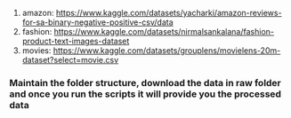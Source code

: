1. amazon: https://www.kaggle.com/datasets/yacharki/amazon-reviews-for-sa-binary-negative-positive-csv/data
2. fashion: https://www.kaggle.com/datasets/nirmalsankalana/fashion-product-text-images-dataset
3. movies: https://www.kaggle.com/datasets/grouplens/movielens-20m-dataset?select=movie.csv


### Maintain the folder structure, download the data in raw folder and once you run the scripts it will provide you the processed data 